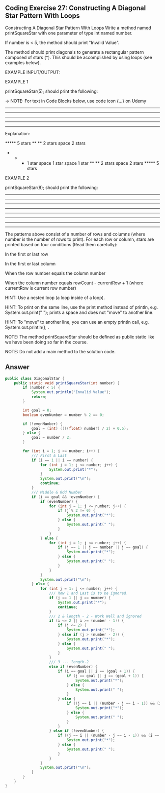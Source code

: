 ## Coding Exercise 27: Constructing A Diagonal Star Pattern With Loops
Constructing A Diagonal Star Pattern With Loops
Write a method named printSquareStar with one parameter of type int named number. 

If number is < 5, the method should print "Invalid Value".

The method should print diagonals to generate a rectangular pattern composed of stars (*). This should be accomplished by using loops (see examples below).



EXAMPLE INPUT/OUTPUT:

EXAMPLE 1

printSquareStar(5); should print the following:

→ NOTE: For text in Code Blocks below, use code icon {...}  on Udemy

*****
** **
* * *
** **
*****

Explanation:

*****   5 stars
** **   2 stars space 2 stars
* * *   1 star space 1 star space 1 star
** **   2 stars space 2 stars
*****   5 stars


EXAMPLE 2

printSquareStar(8); should print the following:

********
**    **
* *  * *
*  **  *
*  **  *
* *  * *
**    **
********


The patterns above consist of a number of rows and columns (where number is the number of rows to print). For each row or column, stars are printed based on four conditions (Read them carefully):

In the first or last row

In the first or last column

When the row number equals the column number

When the column number equals rowCount - currentRow + 1 (where currentRow is current row number)



HINT: Use a nested loop (a loop inside of a loop).

HINT: To print on the same line, use the print method instead of println, e.g. System.out.print(" "); prints a space and does not "move" to another line.

HINT: To "move" to another line, you can use an empty println call, e.g. System.out.println(); .

NOTE: The method printSquareStar ​should be defined as public static like we have been doing so far in the course.

NOTE: Do not add a main method to the solution code.

## Answer
```java
public class DiagonalStar {
    public static void printSquareStar(int number) {
        if (number < 5) {
            System.out.println("Invalid Value");
            return;
        }

        int goal = 0;
        boolean evenNumber = number % 2 == 0;

        if (!evenNumber) {
            goal = (int) ((((float) number) / 2) + 0.5);
        } else {
            goal = number / 2;
        }

        for (int i = 1; i <= number; i++) {
            /// First & Last
            if (i == 1 || i == number) {
                for (int j = 1; j <= number; j++) {
                    System.out.print("*");
                }
                System.out.print("\n");
                continue;
            }
            /// Middle & Odd Number
            if (i == goal && !evenNumber) {
                if (evenNumber) {
                    for (int j = 1; j <= number; j++) {
                        if (j % 2 != 0) {
                            System.out.print("*");
                        } else {
                            System.out.print(" ");
                        }
                    }
                } else {
                    for (int j = 1; j <= number; j++) {
                        if (j == 1 || j == number || j == goal) {
                            System.out.print("*");
                        } else {
                            System.out.print(" ");
                        }
                    }
                }
                System.out.print("\n");
            } else {
                for (int j = 1; j <= number; j++) {
                    /// Row 1 and Last is to be ignored.
                    if (j == 1 || j == number) {
                        System.out.print("*");
                        continue;
                    }
                    /// 2 & length - 2 - Work Well and ignored
                    if (i <= 2 || i >= (number - 1)) {
                        if (j <= 2) {
                            System.out.print("*");
                        } else if (j > (number - 2)) {
                            System.out.print("*");
                        } else {
                            System.out.print(" ");
                        }
                    }
                    /// 3 ... length-2
                    else if (evenNumber) {
                        if (i == goal || i == (goal + 1)) {
                            if (j == goal || j == (goal + 1)) {
                                System.out.print("*");
                            } else {
                                System.out.print(" ");
                            }
                        } else {
                            if ((j == i || (number - j == i - 1)) && (i == j || (number - i == j - 1))) {
                                System.out.print("*");
                            } else {
                                System.out.print(" ");
                            }
                        }
                    } else if (!evenNumber) {
                        if ((j == i || (number - j == i - 1)) && (i == j || (number - i == j - 1))) {
                            System.out.print("*");
                        } else {
                            System.out.print(" ");
                        }
                    }
                }
                System.out.print("\n");
            }
        }
    }
}
```